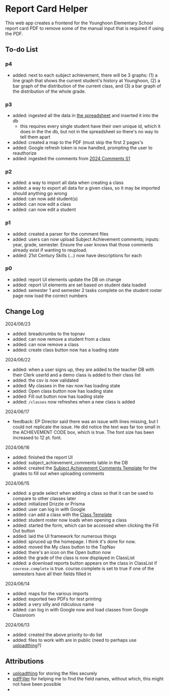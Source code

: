 # Report Card Helper

This web app creates a frontend for the Younghoon Elementary School report card PDF to remove some of the manual input that is required if using the PDF.

## To-do List

### p4

- added: next to each subject achievement, there will be 3 graphs: (1) a line graph that shows the current student's history at Younghoon, (2) a bar graph of the distribution of the current class, and (3) a bar graph of the distribution of the whole grade.

### p3

- added: ingested all the data in [the spreadsheet](https://docs.google.com/spreadsheets/d/1nY6fEE1_C9idh2KdKHgh9Dr7T-69v7kdvCFpG91WcyA/edit?usp=sharing) and inserted it into the db
  - this requires every single student have their own unique id, which it does in the the db, but not in the spreadsheet so there's no way to tell them apart
- added: created a map to the PDF (must skip the first 2 pages's
- added: Google refresh token is now handled, prompting the user to reauthorize
- added: ingested the comments from [2024 Comments S1](https://docs.google.com/document/d/1xXIa8AHNXQWyHHjBBiuycQ7uT5LQPWu3l9NMzGXtj-g/edit?usp=sharing)

### p2

- added: a way to import all data when creating a class
- added: a way to export all data for a given class, so it may be imported should anything go wrong
- added: can now add student(s)
- added: can now edit a class
- added: can now edit a student

### p1

- added: created a parser for the comment files
- added: users can now upload Subject Achievement comments; inputs: year, grade, semester. Ensure the user knows that those comments already exist if wanting to reupload.
- added: 21st Century Skills (...) now have descriptions for each

### p0

- added: report UI elements update the DB on change
- added: report UI elements are set based on student data loaded
- added: semester 1 and semester 2 tasks complete on the student roster page now load the correct numbers

## Change Log

2024/06/23

- added: breadcrumbs to the topnav
- added: can now remove a student from a class
- added: can now remove a class
- added: create class button now has a loading state

2024/06/22

- added: when a user signs up, they are added to the teacher DB with their Clerk userId and a demo class is added to their class list
- added: the csv is now validated
- added: My classes in the nav now has loading state
- added: Open class button now has loading state
- added: Fill out button now has loading state
- added: `/classes` now refreshes when a new class is added

2024/06/17

- feedback: EP Director said there was an issue with lines missing, but I could not replicate the issue. He did notice the text was far too small in the ACHIEVEMENT CODE box, which is true. The font size has been increased to 12 pt. font.

2024/06/16

- added: finished the report UI
- added: subject_achievement_comments table in the DB
- added: created the [Subject Achievement Comments Template](https://docs.google.com/spreadsheets/d/1u277GDdX-56mExqmJrKHLZ1PslTXkcjne9Ischi5QXM/edit?usp=sharing) for the grades to fill out when uploading comments

2024/06/15

- added: a grade select when adding a class so that it can be used to compare to other classes later
- added: initialized Drizzle or Prisma
- added: user can log in with Google
- added: can add a class with the [Class Template](https://docs.google.com/spreadsheets/d/1esh8Wu7e2nNYWg_puYzogWoWbwgRs1PK_8sVoXi0ysY/edit?usp=sharing)
- added: student roster now loads when opening a class
- added: started the form, which can be accessed when clicking the Fill Out button
- added: laid the UI framework for numerous things
- added: spruced up the homepage. I think it's done for now.
- added: moved the My class button to the TopNav
- added: there's an icon on the Open button now
- added: the grade of the class is now displayed in ClassList
- added: a download reports button appears on the class in ClassList if `courese.complete` is true. course.complete is set to true if one of the semesters have all their fields filled in

2024/06/14

- added: maps for the various imports
- added: exported two PDFs for test printing
- added: a very silly and ridiculous name
- added: can log in with Google now and load classes from Google Classroom

2024/06/13

- added: created the above priority to-do list
- added: files to work with are in public (need to perhaps use [uploadthing](https://uploadthing.com/)?)

## Attributions

- [uploadthing](https://uploadthing.com/) for storing the files securely
- [pdfFiller](https://www.pdffiller.com/) for helping me to find the field names, without which, this might not have been possible
-
